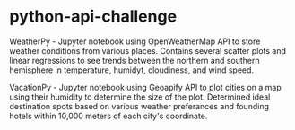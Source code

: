 # python-api-challenge

WeatherPy - Jupyter notebook using OpenWeatherMap API to store weather conditions from various places. Contains several scatter plots and linear regressions to see trends between the northern and southern hemisphere in temperature, humidyt, cloudiness, and wind speed.

VacationPy - Jupyter notebook using Geoapify API to plot cities on a map using their humidity to determine the size of the plot. Determined ideal destination spots based on various weather preferances and founding hotels within 10,000 meters of each city's coordinate.
